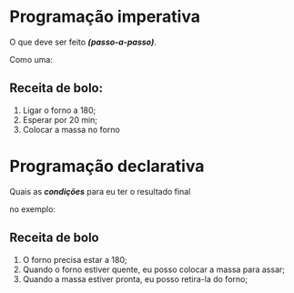 # Programação imperativa

O que deve ser feito ***(passo-a-passo)***.

Como uma: 

## Receita de bolo:

1. Ligar o forno a 180;
2. Esperar por 20 min;
3. Colocar a massa no forno

# Programação declarativa

Quais as ***condições*** para eu ter o resultado final

no exemplo:

## Receita de bolo

1. O forno precisa estar a 180;
2. Quando o forno estiver quente, eu posso colocar a massa para assar;
3. Quando a massa estiver pronta, eu posso retira-la do forno;